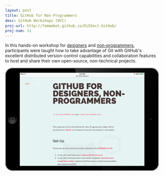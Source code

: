 ```yaml
---
layout: post
title: GitHub for Non-Programmers
desc: GitHub Workshops (NYC)
proj-url: http://femmebot.github.io/Di55ect-GitHub/
proj-num: 11
---
```


In this hands-on workshop for [designers](http://githubfordesigners.splashthat.com) and [non-programmers](https://www.eventbrite.com/e/github-for-non-programmers-mac-tickets-16869532225), participants were taught how to take advantage of Git with GitHub's excellent distributed version-control capabilities and collaboration features to host and share their own open-source, non-technical projects.


![GitHub for Non-Programmers](../images/11-h.png)
